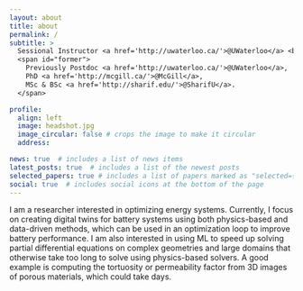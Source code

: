 ```yaml
---
layout: about
title: about
permalink: /
subtitle: >
  Sessional Instructor <a href='http://uwaterloo.ca/'>@UWaterloo</a> <br>
  <span id="former">
    Previously Postdoc <a href='http://uwaterloo.ca/'>@UWaterloo</a>,
    PhD <a href='http://mcgill.ca/'>@McGill</a>,
    MSc & BSc <a href='http://sharif.edu/'>@SharifU</a>.
  </span>

profile:
  align: left
  image: headshot.jpg
  image_circular: false # crops the image to make it circular
  address:

news: true  # includes a list of news items
latest_posts: true  # includes a list of the newest posts
selected_papers: true # includes a list of papers marked as "selected={true}"
social: true  # includes social icons at the bottom of the page
---
```


I am a researcher interested in optimizing energy systems. Currently, I focus on creating digital twins for battery systems using both physics-based and data-driven methods, which can be used in an optimization loop to improve battery performance. I am also interested in using ML to speed up solving partial differential equations on complex geometries and large domains that otherwise take too long to solve using physics-based solvers. A good example is computing the tortuosity or permeability factor from 3D images of porous materials, which could take days.
